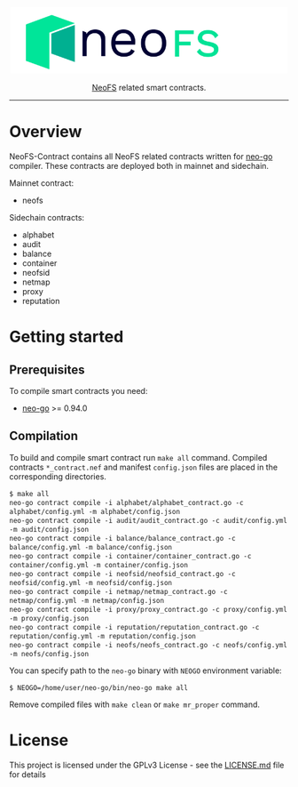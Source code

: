 <p align="center">
<img src="./.github/logo.svg" width="500px" alt="NeoFS">
</p>
<p align="center">
  <a href="https://fs.neo.org">NeoFS</a> related smart contracts.
</p>

---

# Overview

NeoFS-Contract contains all NeoFS related contracts written for
[neo-go](https://github.com/nspcc-dev/neo-go) compiler. These contracts
are deployed both in mainnet and sidechain.

Mainnet contract:

- neofs

Sidechain contracts:

- alphabet
- audit
- balance
- container
- neofsid
- netmap
- proxy
- reputation

# Getting started 

## Prerequisites

To compile smart contracts you need:

-   [neo-go](https://github.com/nspcc-dev/neo-go) >= 0.94.0

## Compilation

To build and compile smart contract run `make all` command. Compiled contracts
`*_contract.nef` and manifest `config.json` files are placed in the 
corresponding directories. 

```
$ make all
neo-go contract compile -i alphabet/alphabet_contract.go -c alphabet/config.yml -m alphabet/config.json                
neo-go contract compile -i audit/audit_contract.go -c audit/config.yml -m audit/config.json                                  
neo-go contract compile -i balance/balance_contract.go -c balance/config.yml -m balance/config.json                  
neo-go contract compile -i container/container_contract.go -c container/config.yml -m container/config.json      
neo-go contract compile -i neofsid/neofsid_contract.go -c neofsid/config.yml -m neofsid/config.json                   
neo-go contract compile -i netmap/netmap_contract.go -c netmap/config.yml -m netmap/config.json                   
neo-go contract compile -i proxy/proxy_contract.go -c proxy/config.yml -m proxy/config.json    
neo-go contract compile -i reputation/reputation_contract.go -c reputation/config.yml -m reputation/config.json
neo-go contract compile -i neofs/neofs_contract.go -c neofs/config.yml -m neofs/config.json
```

You can specify path to the `neo-go` binary with `NEOGO` environment variable:

```
$ NEOGO=/home/user/neo-go/bin/neo-go make all
```

Remove compiled files with `make clean` or `make mr_proper` command.


# License

This project is licensed under the GPLv3 License - see the 
[LICENSE.md](LICENSE.md) file for details
